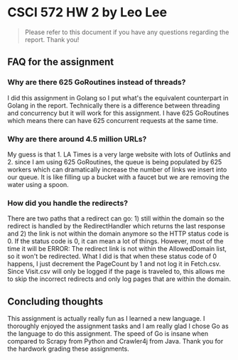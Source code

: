 # CSCI 572 HW 2 by Leo Lee

>Please refer to this document if you have any questions regarding the report. Thank you!

## FAQ for the assignment

### Why are there 625 GoRoutines instead of threads?
I did this assignment in Golang so I put what's the equivalent counterpart in Golang in the report. Technically there is a difference between threading and concurrency but it will work for this assignment. I have 625 GoRoutines which means there can have 625 concurrent requests at the same time.

### Why are there around 4.5 million URLs?
My guess is that 1. LA Times is a very large website with lots of Outlinks and 2. since I am using 625 GoRoutines, the queue is being populated by 625 workers which can dramatically increase the number of links we insert into our queue. It is like filling up a bucket with a faucet but we are removing the water using a spoon.

### How did you handle the redirects?
There are two paths that a redirect can go: 1) still within the domain so the redirect is handled by the RedirectHandler which returns the last response and 2) the link is not within the domain anymore so the HTTP status code is 0. If the status code is 0, it can mean a lot of things. However, most of the time it will be ERROR: The redirect link is not within the AllowedDomain list, so it won't be redirected. What I did is that when these status code of 0 happens, I just decrement the PageCount by 1 and not log it in Fetch.csv. Since Visit.csv will only be logged if the page is traveled to, this allows me to skip the incorrect redirects and only log pages that are within the domain.

## Concluding thoughts
This assignment is actually really fun as I learned a new language. I thoroughly enjoyed the assignment tasks and I am really glad I chose Go as the language to do this assignment. The speed of Go is insane when compared to Scrapy from Python and Crawler4j from Java. Thank you for the hardwork grading these assignments.